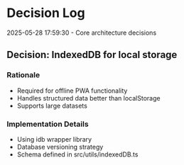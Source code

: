 # Decision Log

2025-05-28 17:59:30 - Core architecture decisions

## Decision: IndexedDB for local storage

### Rationale

- Required for offline PWA functionality
- Handles structured data better than localStorage
- Supports large datasets

### Implementation Details

- Using idb wrapper library
- Database versioning strategy
- Schema defined in src/utils/indexedDB.ts
